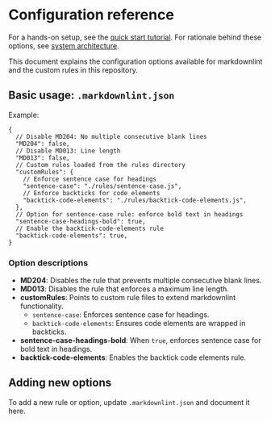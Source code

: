 # Configuration reference

For a hands-on setup, see the [quick start tutorial](../tutorials/quick-start-tutorial.md). For rationale behind these options, see [system architecture](../explanations/system-architecture.md).

This document explains the configuration options available for markdownlint and the custom rules in this repository.

## Basic usage: `.markdownlint.json`

Example:

```jsonc
{
  // Disable MD204: No multiple consecutive blank lines
  "MD204": false,
  // Disable MD013: Line length
  "MD013": false,
  // Custom rules loaded from the rules directory
  "customRules": {
    // Enforce sentence case for headings
    "sentence-case": "./rules/sentence-case.js",
    // Enforce backticks for code elements
    "backtick-code-elements": "./rules/backtick-code-elements.js",
  },
  // Option for sentence-case rule: enforce bold text in headings
  "sentence-case-headings-bold": true,
  // Enable the backtick-code-elements rule
  "backtick-code-elements": true,
}
```

### Option descriptions

- **MD204**: Disables the rule that prevents multiple consecutive blank lines.
- **MD013**: Disables the rule that enforces a maximum line length.
- **customRules**: Points to custom rule files to extend markdownlint functionality.
  - `sentence-case`: Enforces sentence case for headings.
  - `backtick-code-elements`: Ensures code elements are wrapped in backticks.
- **sentence-case-headings-bold**: When `true`, enforces sentence case for bold text in headings.
- **backtick-code-elements**: Enables the backtick code elements rule.

## Adding new options

To add a new rule or option, update `.markdownlint.json` and document it here.
